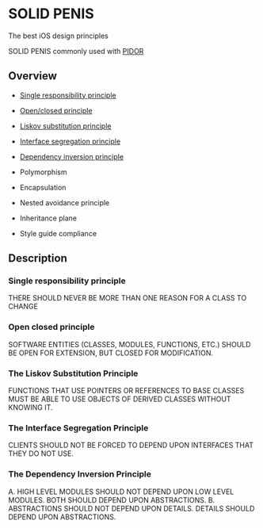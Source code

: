 # SOLID PENIS
The best iOS design principles

SOLID PENIS commonly used with [PIDOR](https://github.com/ApplePride/PIDOR)

## Overview
* [Single responsibility principle](#single-responsibility-principle)
* [Open/closed principle](#open-closed-principle)
* [Liskov substitution principle](#the-liskov-substitution-principle)
* [Interface segregation principle](#the-interface-segregation-principle)
* [Dependency inversion principle](#the-dependency-inversion-principle)

* Polymorphism
* Encapsulation
* Nested avoidance principle
* Inheritance plane
* Style guide compliance

## Description
### Single responsibility principle
THERE SHOULD NEVER BE MORE THAN ONE REASON FOR A CLASS TO CHANGE
### Open closed principle
SOFTWARE ENTITIES (CLASSES, MODULES, FUNCTIONS, ETC.) SHOULD BE OPEN FOR EXTENSION, BUT CLOSED FOR MODIFICATION.
### The Liskov Substitution Principle
FUNCTIONS THAT USE POINTERS OR REFERENCES TO BASE CLASSES MUST BE ABLE TO USE OBJECTS OF DERIVED CLASSES WITHOUT KNOWING IT.
### The Interface Segregation Principle
CLIENTS SHOULD NOT BE FORCED TO DEPEND UPON INTERFACES THAT THEY DO NOT USE.
### The Dependency Inversion Principle
A. HIGH LEVEL MODULES SHOULD NOT DEPEND UPON LOW LEVEL MODULES. BOTH SHOULD DEPEND UPON ABSTRACTIONS.
B. ABSTRACTIONS SHOULD NOT DEPEND UPON DETAILS. DETAILS SHOULD DEPEND UPON ABSTRACTIONS.

